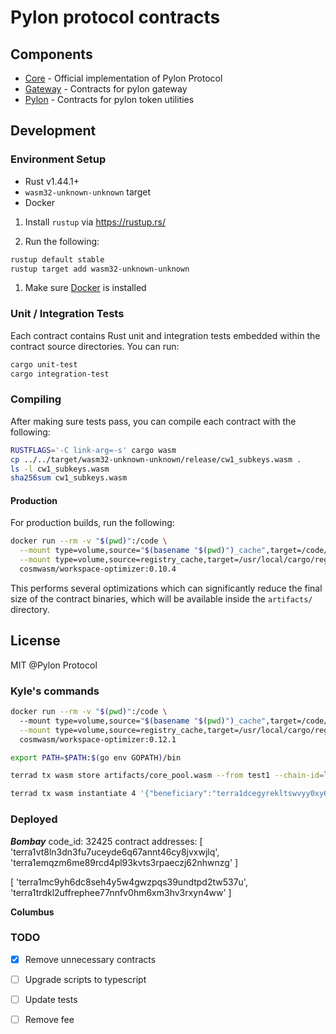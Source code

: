 # Pylon protocol contracts

## Components

* [Core](./contracts/core) - Official implementation of Pylon Protocol
* [Gateway](./contracts/gateway) - Contracts for pylon gateway
* [Pylon](./contracts/pylon) - Contracts for pylon token utilities

## Development

### Environment Setup

* Rust v1.44.1+
* `wasm32-unknown-unknown` target
* Docker

1. Install `rustup` via <https://rustup.rs/>

2. Run the following:

```sh
rustup default stable
rustup target add wasm32-unknown-unknown
```

1. Make sure [Docker](https://www.docker.com/) is installed

### Unit / Integration Tests

Each contract contains Rust unit and integration tests embedded within the contract source directories. You can run:

```sh
cargo unit-test
cargo integration-test
```

### Compiling

After making sure tests pass, you can compile each contract with the following:

```sh
RUSTFLAGS='-C link-arg=-s' cargo wasm
cp ../../target/wasm32-unknown-unknown/release/cw1_subkeys.wasm .
ls -l cw1_subkeys.wasm
sha256sum cw1_subkeys.wasm
```

#### Production

For production builds, run the following:

```sh
docker run --rm -v "$(pwd)":/code \
  --mount type=volume,source="$(basename "$(pwd)")_cache",target=/code/target \
  --mount type=volume,source=registry_cache,target=/usr/local/cargo/registry \
  cosmwasm/workspace-optimizer:0.10.4
```

This performs several optimizations which can significantly reduce the final size of the contract binaries, which will
be available inside the `artifacts/` directory.

## License

MIT @Pylon Protocol

### Kyle's commands

```sh
docker run --rm -v "$(pwd)":/code \                                                                                                          
  --mount type=volume,source="$(basename "$(pwd)")_cache",target=/code/target \
  --mount type=volume,source=registry_cache,target=/usr/local/cargo/registry \
  cosmwasm/workspace-optimizer:0.12.1
```

```sh
export PATH=$PATH:$(go env GOPATH)/bin 
```

```sh
terrad tx wasm store artifacts/core_pool.wasm --from test1 --chain-id=localterra --gas=auto --fees=100000uluna --broadcast-mode=block 
```

```sh
terrad tx wasm instantiate 4 '{"beneficiary":"terra1dcegyrekltswvyy0xy69ydgxn9x8x32zdtapd8","dp_code_id": 148,"fee_collector":"terra1dcegyrekltswvyy0xy69ydgxn9x8x32zdtapd8","moneymarket":"terra1sepfj7s0aeg5967uxnfk4thzlerrsktkpelm5s","pool_name":"Pylon AnchorPool"}' --from test1 --chain-id=localterra --fees=10000uluna --gas=auto --broadcast-mode=block
```

### Deployed

***Bombay***
code_id: 32425
contract addresses: [
  'terra1vt8ln3dn3fu7uceyde6q67annt46cy8jvxwjlq',
  'terra1emqzm6me89rcd4pl93kvts3rpaeczj62nhwnzg'
]

[
  'terra1mc9yh6dc8seh4y5w4gwzpqs39undtpd2tw537u',
  'terra1trdkl2uffrephee77nnfv0hm6xm3hv3rxyn4ww'
]

**Columbus**


### TODO

* [x] Remove unnecessary contracts
* [ ] Upgrade scripts to typescript
* [ ] Update tests
* [ ] Remove fee
  